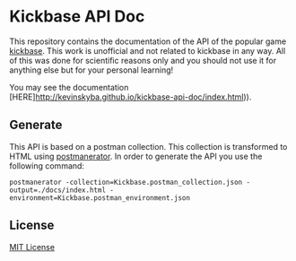 # Kickbase API Doc

This repository contains the documentation of the API of the popular game [kickbase](https://www.kickbase.com/). This work is unofficial and not related to kickbase in any way. All of this was done for scientific reasons only and you should not use it for anything else but for your personal learning!

You may see the documentation [HERE]http://kevinskyba.github.io/kickbase-api-doc/index.html)).

## Generate

This API is based on a postman collection. This collection is transformed to HTML using [postmanerator](https://github.com/aubm/postmanerator/).
In order to generate the API you use the following command:

```
postmanerator -collection=Kickbase.postman_collection.json -output=./docs/index.html -environment=Kickbase.postman_environment.json
```

## License

[MIT License](LICENSE.md)